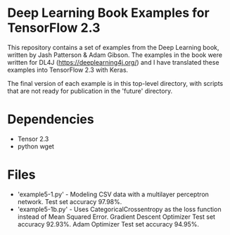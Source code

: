 # Deep Learning Book Examples for TensorFlow 2.3
This repository contains a set of examples from the Deep Learning book, written by Jash Patterson & Adam Gibson. The examples in the book were written for DL4J (https://deeplearning4j.org/) and I have translated these examples into TensorFlow 2.3 with Keras.

The final version of each example is in this top-level directory, with scripts that are not ready for publication in the 'future' directory.

# Dependencies
 - Tensor 2.3
 - python wget

 # Files
  - 'example5-1.py' - Modeling CSV data with a multilayer perceptron network. Test set accuracy 97.98%.
  - 'example5-1b.py' - Uses CategoricalCrossentropy as the loss function instead of Mean Squared Error. Gradient Descent Optimizer Test set accuracy 92.93%. Adam Optimizer Test set accuracy 94.95%.
  